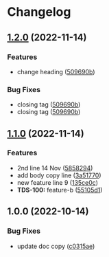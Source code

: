 # Changelog

## [1.2.0](https://github.com/peterfoeng/turborepo/compare/docs-v1.1.0...docs-v1.2.0) (2022-11-14)


### Features

* change heading ([509690b](https://github.com/peterfoeng/turborepo/commit/509690b5d90bf1fe1b3e94304bd84daeb96063b9))


### Bug Fixes

* closing tag ([509690b](https://github.com/peterfoeng/turborepo/commit/509690b5d90bf1fe1b3e94304bd84daeb96063b9))
* closing tag ([509690b](https://github.com/peterfoeng/turborepo/commit/509690b5d90bf1fe1b3e94304bd84daeb96063b9))

## [1.1.0](https://github.com/peterfoeng/turborepo/compare/docs-v1.0.0...docs-v1.1.0) (2022-11-14)


### Features

* 2nd line 14 Nov ([5858294](https://github.com/peterfoeng/turborepo/commit/5858294095c9b597a99f819b713684b0b62cb772))
* add body copy line ([3a51770](https://github.com/peterfoeng/turborepo/commit/3a51770fdddec8eeb2f04fbb4bbc9cd68bb071fc))
* new feature line 9 ([135ce0c](https://github.com/peterfoeng/turborepo/commit/135ce0cc66a4df2747bcccbabadbe46e20850c08))
* **TDS-100:** feature-b ([55105d1](https://github.com/peterfoeng/turborepo/commit/55105d1b015cc625dfe117cde634a3a528e4d924))

## 1.0.0 (2022-10-14)


### Bug Fixes

* update doc copy ([c0315ae](https://github.com/peterfoeng/turborepo/commit/c0315aec7e843e37509a0329887cec4af170fdcd))
